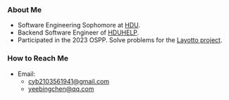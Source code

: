 ### About Me

- Software Engineering Sophomore at [HDU](https://www.hdu.edu.cn/main.htm).
- Backend Software Engineer of [HDUHELP](https://github.com/hduhelp).
- Participated in the 2023 OSPP. Solve problems for the [Layotto project](https://summer-ospp.ac.cn/org/prodetail/23f080194?list=org&navpage=org). 

### How to Reach Me

- Email:
  - [cyb2103561941@gmail.com](mailto:cyb2103561941@gmail.com)
  - [yeebingchen@qq.com](mailto:yeebingchen@gmail.com)
